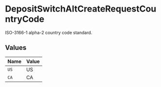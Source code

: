 # DepositSwitchAltCreateRequestCountryCode

ISO-3166-1 alpha-2 country code standard.


## Values

| Name  | Value |
| ----- | ----- |
| `US`  | US    |
| `CA`  | CA    |